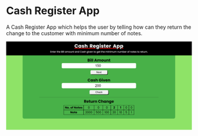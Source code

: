 # Cash Register App
A Cash Register App which helps the user by telling how can they return the change to the customer with minimum number of notes.

![website](./Images/cash-register-site.png)